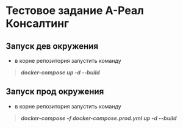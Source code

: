 # Тестовое задание А-Реал Консалтинг

## Запуск дев окружения
- в корне репозитория запустить команду 
> ***docker-compose up -d --build***

## Запуск прод окружения
- в корне репозитория запустить команду 
> ***docker-compose -f docker-compose.prod.yml up -d --build***